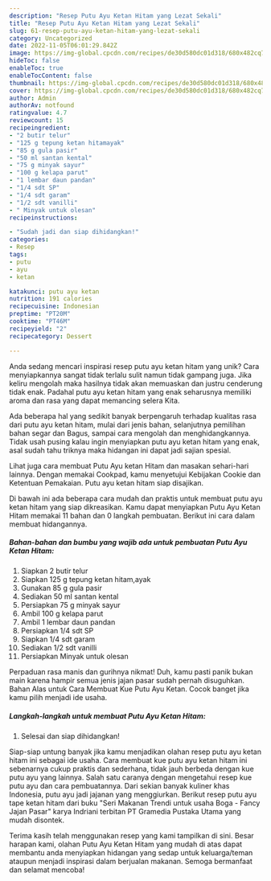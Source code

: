 ```yaml
---
description: "Resep Putu Ayu Ketan Hitam yang Lezat Sekali"
title: "Resep Putu Ayu Ketan Hitam yang Lezat Sekali"
slug: 61-resep-putu-ayu-ketan-hitam-yang-lezat-sekali
category: Uncategorized
date: 2022-11-05T06:01:29.842Z
image: https://img-global.cpcdn.com/recipes/de30d580dc01d318/680x482cq70/putu-ayu-ketan-hitam-foto-resep-utama.jpg
hideToc: false
enableToc: true
enableTocContent: false
thumbnail: https://img-global.cpcdn.com/recipes/de30d580dc01d318/680x482cq70/putu-ayu-ketan-hitam-foto-resep-utama.jpg
cover: https://img-global.cpcdn.com/recipes/de30d580dc01d318/680x482cq70/putu-ayu-ketan-hitam-foto-resep-utama.jpg
author: Admin
authorAv: notfound
ratingvalue: 4.7
reviewcount: 15
recipeingredient:
- "2 butir telur"
- "125 g tepung ketan hitamayak"
- "85 g gula pasir"
- "50 ml santan kental"
- "75 g minyak sayur"
- "100 g kelapa parut"
- "1 lembar daun pandan"
- "1/4 sdt SP"
- "1/4 sdt garam"
- "1/2 sdt vanilli"
- " Minyak untuk olesan"
recipeinstructions:

- "Sudah jadi dan siap dihidangkan!"
categories:
- Resep
tags:
- putu
- ayu
- ketan

katakunci: putu ayu ketan 
nutrition: 191 calories
recipecuisine: Indonesian
preptime: "PT20M"
cooktime: "PT46M"
recipeyield: "2"
recipecategory: Dessert

---
```





Anda sedang mencari inspirasi resep putu ayu ketan hitam yang unik? Cara menyiapkannya sangat tidak terlalu sulit namun tidak gampang juga. Jika keliru mengolah maka hasilnya tidak akan memuaskan dan justru cenderung tidak enak. Padahal putu ayu ketan hitam yang enak seharusnya memiliki aroma dan rasa yang dapat memancing selera Kita.





Ada beberapa hal yang sedikit banyak berpengaruh terhadap kualitas rasa dari putu ayu ketan hitam, mulai dari jenis bahan, selanjutnya pemilihan bahan segar dan Bagus, sampai cara mengolah dan menghidangkannya. Tidak usah pusing kalau ingin menyiapkan putu ayu ketan hitam yang enak,      asal sudah tahu triknya maka hidangan ini dapat jadi sajian spesial.














Lihat juga cara membuat Putu Ayu ketan Hitam dan masakan sehari-hari lainnya. Dengan memakai Cookpad, kamu menyetujui Kebijakan Cookie dan Ketentuan Pemakaian. Putu ayu ketan hitam siap disajikan.






Di bawah ini ada beberapa cara mudah dan praktis untuk membuat putu ayu ketan hitam yang siap dikreasikan. Kamu dapat menyiapkan Putu Ayu Ketan Hitam memakai 11 bahan dan 0 langkah pembuatan. Berikut ini cara dalam membuat hidangannya.

<!--inarticleads1-->

##### Bahan-bahan dan bumbu yang wajib ada untuk pembuatan Putu Ayu Ketan Hitam:

1. Siapkan 2 butir telur
1. Siapkan 125 g tepung ketan hitam,ayak
1. Gunakan 85 g gula pasir
1. Sediakan 50 ml santan kental
1. Persiapkan 75 g minyak sayur
1. Ambil 100 g kelapa parut
1. Ambil 1 lembar daun pandan
1. Persiapkan 1/4 sdt SP
1. Siapkan 1/4 sdt garam
1. Sediakan 1/2 sdt vanilli
1. Persiapkan  Minyak untuk olesan


Perpaduan rasa manis dan gurihnya nikmat! Duh, kamu pasti panik bukan main karena hampir semua jenis jajan pasar sudah pernah disuguhkan. Bahan Alas untuk Cara Membuat Kue Putu Ayu Ketan. Cocok banget jika kamu pilih menjadi ide usaha. 

<!--inarticleads2-->

##### Langkah-langkah untuk membuat Putu Ayu Ketan Hitam:


1. Selesai dan siap dihidangkan!

Siap-siap untung banyak jika kamu menjadikan olahan resep putu ayu ketan hitam ini sebagai ide usaha. Cara membuat kue putu ayu ketan hitam ini sebenarnya cukup praktis dan sederhana, tidak jauh berbeda dengan kue putu ayu yang lainnya. Salah satu caranya dengan mengetahui resep kue putu ayu dan cara pembuatannya. Dari sekian banyak kuliner khas Indonesia, putu ayu jadi jajanan yang menggiurkan. Berikut resep putu ayu tape ketan hitam dari buku &#34;Seri Makanan Trendi untuk usaha Boga - Fancy Jajan Pasar&#34; karya Indriani terbitan PT Gramedia Pustaka Utama yang mudah disontek. 

Terima kasih telah menggunakan resep yang kami tampilkan di sini. Besar harapan kami, olahan Putu Ayu Ketan Hitam yang mudah di atas dapat membantu anda menyiapkan hidangan yang sedap untuk keluarga/teman ataupun menjadi inspirasi dalam berjualan makanan. Semoga bermanfaat dan selamat mencoba!
